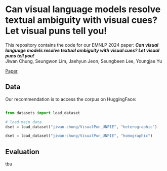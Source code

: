 # Can visual language models resolve textual ambiguity with visual cues? Let visual puns tell you!

This repository contains the code for our EMNLP 2024 paper:
***Can visual language models resolve textual ambiguity with visual cues? Let visual puns tell you!*** <br>
Jiwan Chung, Seungwon Lim, Jaehyun Jeon, Seungbeen Lee, Youngjae Yu <br>

[Paper](https://arxiv.org/abs/2410.01023)

## Data

Our recommendation is to access the corpus on HuggingFace:

```python

from datasets import load_dataset

# load main data
dset = load_dataset("jiwan-chung/VisualPun_UNPIE", "heterographic")

dset = load_dataset("jiwan-chung/VisualPun_UNPIE", "homographic")
```

## Evaluation

tbu
